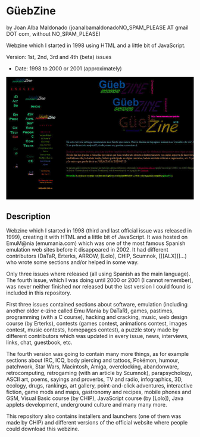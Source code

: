 GüebZine 
========= 
by Joan Alba Maldonado (joanalbamaldonadoNO_SPAM_PLEASE AT gmail DOT com, without NO_SPAM_PLEASE)

Webzine which I started in 1998 using HTML and a little bit of JavaScript.

Version: 1st, 2nd, 3rd and 4th (beta) issues 
- Date: 1998 to 2000 or 2001 (approximately)


![ScreenShot](screenshot.jpg)


## Description

Webzine which I started in 1998 (third and last official issue was released in 1999), creating it with HTML and a little bit of JavaScript. It was hosted on EmuM@nia (emumania.com) which was one of the most famous Spanish emulation web sites before it disappeared in 2002. It had different contributors (DaTaR, Erterks, ARROW, [Lolo], CHIP, Scumnok, [[[ALX]]]...) who wrote some sections and/or helped in some way.

Only three issues where released (all using Spanish as the main language). The fourth issue, which I was doing until 2000 or 2001 (I cannot remember), was never neither finished nor released but the last version I could found is included in this repository.

First three issues contained sections about software, emulation (including another older e-zine called Emu Mania by DaTaR), games, pastimes, programming (with a C course), hacking and cracking, music, web design course (by Erterks), contests (games contest, animations contest, images contest, music contests, homepages contest), a puzzle story made by different contributors which was updated in every issue, news, interviews, links, chat, guestbook, etc.

The fourth version was going to contain many more things, as for example sections about IRC, ICQ, body piercing and tattoos, Pokémon, humour, patchwork, Star Wars, Macintosh, Amiga, overclocking, abandonware, retrocomputing, retrogaming (with an article by Scumnok), parapsychology, ASCII art, poems, sayings and proverbs, TV and radio, infographics, 3D, ecology, drugs, rankings, art gallery, point-and-click adventures, interactive fiction, game mods and maps, gastronomy and recipes, mobile phones and GSM, Visual Basic course (by CHIP), JavaScript course (by [Lolo]), Java applets development, underground culture and many many more.

This repository also contains installers and launchers (one of them was made by CHIP) and different versions of the official website where people could download this webzine.